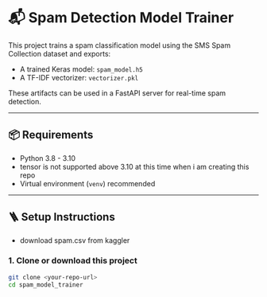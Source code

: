 # 📬 Spam Detection Model Trainer

This project trains a spam classification model using the SMS Spam Collection dataset and exports:
- A trained Keras model: `spam_model.h5`
- A TF-IDF vectorizer: `vectorizer.pkl`

These artifacts can be used in a FastAPI server for real-time spam detection.

---

## 📦 Requirements

- Python 3.8 - 3.10
- tensor is not supported above 3.10 at this time when i am creating this repo
- Virtual environment (`venv`) recommended

---

## 🪜 Setup Instructions
- download spam.csv from kaggler
### 1. Clone or download this project
```bash
git clone <your-repo-url>
cd spam_model_trainer
